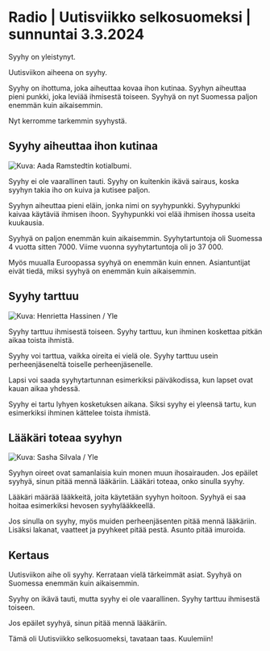 # Radio \| Uutisviikko selkosuomeksi \| sunnuntai 3.3.2024

Syyhy on yleistynyt.

Uutisviikon aiheena on syyhy.

Syyhy on ihottuma, joka aiheuttaa kovaa ihon kutinaa. Syyhyn aiheuttaa pieni punkki, joka leviää ihmisestä toiseen. Syyhyä on nyt Suomessa paljon enemmän kuin aikaisemmin.

Nyt kerromme tarkemmin syyhystä.

## Syyhy aiheuttaa ihon kutinaa

![ Kuva: Aada Ramstedtin kotialbumi.](https://images.cdn.yle.fi/image/upload/c_crop,h_420,w_748,x_2,y_28/ar_1.7777777777777777,c_fill,g_faces,h_431,w_767/dpr_1.0/q_auto:eco/f_auto/fl_lossy/v1709137163/39-1186091652926a54f3e0)

Syyhy ei ole vaarallinen tauti. Syyhy on kuitenkin ikävä sairaus, koska syyhyn takia iho on kuiva ja kutisee paljon.

Syyhyn aiheuttaa pieni eläin, jonka nimi on syyhypunkki. Syyhypunkki kaivaa käytäviä ihmisen ihoon. Syyhypunkki voi elää ihmisen ihossa useita kuukausia.

Syyhyä on paljon enemmän kuin aikaisemmin. Syyhytartuntoja oli Suomessa 4 vuotta sitten 7000. Viime vuonna syyhytartuntoja oli jo 37 000.

Myös muualla Euroopassa syyhyä on enemmän kuin ennen. Asiantuntijat eivät tiedä, miksi syyhyä on enemmän kuin aikaisemmin.

## Syyhy tarttuu

![ Kuva: Henrietta Hassinen / Yle](https://images.cdn.yle.fi/image/upload/c_crop,h_3375,w_6000,x_0,y_0/ar_1.7777777777777777,c_fill,g_faces,h_431,w_767/dpr_1.0/q_auto:eco/f_auto/fl_lossy/v1613473760/39-774579602ba6bb4ef81)

Syyhy tarttuu ihmisestä toiseen. Syyhy tarttuu, kun ihminen koskettaa pitkän aikaa toista ihmistä.

Syyhy voi tarttua, vaikka oireita ei vielä ole. Syyhy tarttuu usein perheenjäseneltä toiselle perheenjäsenelle.

Lapsi voi saada syyhytartunnan esimerkiksi päiväkodissa, kun lapset ovat kauan aikaa yhdessä.

Syyhy ei tartu lyhyen kosketuksen aikana. Siksi syyhy ei yleensä tartu, kun esimerkiksi ihminen kättelee toista ihmistä.

## Lääkäri toteaa syyhyn

![ Kuva: Sasha Silvala / Yle](https://images.cdn.yle.fi/image/upload/c_crop,h_3121,w_5549,x_0,y_333/ar_1.7777777777777777,c_fill,g_faces,h_431,w_767/dpr_1.0/q_auto:eco/f_auto/fl_lossy/v1709138675/39-125075565df62a2a0480)

Syyhyn oireet ovat samanlaisia kuin monen muun ihosairauden. Jos epäilet syyhyä, sinun pitää mennä lääkäriin. Lääkäri toteaa, onko sinulla syyhy.

Lääkäri määrää lääkkeitä, joita käytetään syyhyn hoitoon. Syyhyä ei saa hoitaa esimerkiksi hevosen syyhylääkkeellä.

Jos sinulla on syyhy, myös muiden perheenjäsenten pitää mennä lääkäriin. Lisäksi lakanat, vaatteet ja pyyhkeet pitää pestä. Asunto pitää imuroida.

## Kertaus

Uutisviikon aihe oli syyhy. Kerrataan vielä tärkeimmät asiat. Syyhyä on Suomessa enemmän kuin aikaisemmin.

Syyhy on ikävä tauti, mutta syyhy ei ole vaarallinen. Syyhy tarttuu ihmisestä toiseen.

Jos epäilet syyhyä, sinun pitää mennä lääkäriin.

Tämä oli Uutisviikko selkosuomeksi, tavataan taas. Kuulemiin!

